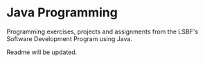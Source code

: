 # Java Programming

Programming exercises, projects and assignments from the LSBF's Software Development Program using Java.

Readme will be updated.
